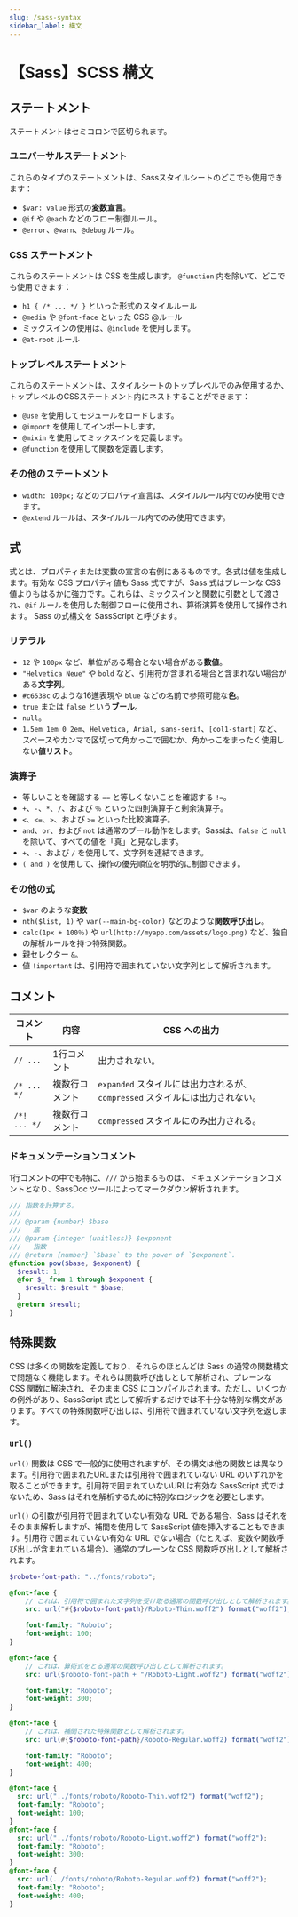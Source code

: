 ```yaml
---
slug: /sass-syntax
sidebar_label: 構文
---
```


# 【Sass】SCSS 構文

## ステートメント

ステートメントはセミコロンで区切られます。

### ユニバーサルステートメント

これらのタイプのステートメントは、Sassスタイルシートのどこでも使用できます：

- `$var: value` 形式の**変数宣言**。
- `@if` や `@each` などのフロー制御ルール。
- `@error`、`@warn`、`@debug` ルール。 

### CSS ステートメント

これらのステートメントは CSS を生成します。 `@function` 内を除いて、どこでも使用できます：

- `h1 { /* ... */ }` といった形式のスタイルルール
- `@media` や `@font-face` といった CSS @ルール
- ミックスインの使用は、`@include` を使用します。
- `@at-root` ルール

### トップレベルステートメント

これらのステートメントは、スタイルシートのトップレベルでのみ使用するか、トップレベルのCSSステートメント内にネストすることができます：

- `@use` を使用してモジュールをロードします。
- `@import` を使用してインポートします。
- `@mixin` を使用してミックスインを定義します。
- `@function` を使用して関数を定義します。

### その他のステートメント

- `width: 100px;` などのプロパティ宣言は、スタイルルール内でのみ使用できます。
- `@extend` ルールは、スタイルルール内でのみ使用できます。

## 式

式とは、プロパティまたは変数の宣言の右側にあるものです。各式は値を生成します。有効な CSS プロパティ値も Sass 式ですが、Sass 式はプレーンな CSS 値よりもはるかに強力です。これらは、ミックスインと関数に引数として渡され、`@if` ルールを使用した制御フローに使用され、算術演算を使用して操作されます。 Sass の式構文を SassScript と呼びます。

### リテラル

- `12` や `100px` など、単位がある場合とない場合がある**数値**。
- `"Helvetica Neue"` や `bold` など、引用符が含まれる場合と含まれない場合がある**文字列**。
- `#c6538c` のような16進表現や `blue` などの名前で参照可能な**色**。
- `true` または `false` という**ブール**。
- `null`。
- `1.5em 1em 0 2em`、`Helvetica, Arial, sans-serif`、`[col1-start]` など、スペースやカンマで区切って角かっこで囲むか、角かっこをまったく使用しない**値リスト**。

### 演算子
 
- 等しいことを確認する `==` と等しくないことを確認する `!=`。
- `+`、`-`、`*`、`/`、および `％` といった四則演算子と剰余演算子。
- `<`、`<=`、`>`、および `>=` といった比較演算子。
- `and`、`or`、および `not` は通常のブール動作をします。Sassは、`false` と `null` を除いて、すべての値を「真」と見なします。
- `+`、`-`、および `/` を使用して、文字列を連結できます。
- `( and )` を使用して、操作の優先順位を明示的に制御できます。

### その他の式

- `$var` のような**変数**
- `nth($list, 1)` や `var(--main-bg-color)` などのような**関数呼び出し**。
- `calc(1px + 100％)` や `url(http://myapp.com/assets/logo.png)` など、独自の解析ルールを持つ特殊関数。
- 親セレクター `&`。
- 値 `!important` は、引用符で囲まれていない文字列として解析されます。

## コメント

| コメント | 内容 | CSS への出力 |
| --- | --- | --- |
| `// ...` | 1行コメント | 出力されない。 |
| `/* ... */` | 複数行コメント | `expanded` スタイルには出力されるが、`compressed` スタイルには出力されない。 |
| `/*! ... */` | 複数行コメント | `compressed` スタイルにのみ出力される。|

### ドキュメンテーションコメント

1行コメントの中でも特に、`///` から始まるものは、ドキュメンテーションコメントとなり、SassDoc ツールによってマークダウン解析されます。

```scss 
/// 指数を計算する。
///
/// @param {number} $base
///   底
/// @param {integer (unitless)} $exponent
///   指数
/// @return {number} `$base` to the power of `$exponent`.
@function pow($base, $exponent) {
  $result: 1;
  @for $_ from 1 through $exponent {
    $result: $result * $base;
  }
  @return $result;
}
```

## 特殊関数

CSS は多くの関数を定義しており、それらのほとんどは Sass の通常の関数構文で問題なく機能します。それらは関数呼び出しとして解析され、プレーンな CSS 関数に解決され、そのまま CSS にコンパイルされます。ただし、いくつかの例外があり、SassScript 式として解析するだけでは不十分な特別な構文があります。すべての特殊関数呼び出しは、引用符で囲まれていない文字列を返します。

### `url()`

`url()` 関数は CSS で一般的に使用されますが、その構文は他の関数とは異なります。引用符で囲まれたURLまたは引用符で囲まれていない URL のいずれかを取ることができます。引用符で囲まれていないURLは有効な SassScript 式ではないため、Sass はそれを解析するために特別なロジックを必要とします。

`url()` の引数が引用符で囲まれていない有効な URL である場合、Sass はそれをそのまま解析しますが、補間を使用して SassScript 値を挿入することもできます。引用符で囲まれていない有効な URL でない場合（たとえば、変数や関数呼び出しが含まれている場合）、通常のプレーンな CSS 関数呼び出しとして解析されます。

```scss title="SCSS"
$roboto-font-path: "../fonts/roboto";

@font-face {
    // これは、引用符で囲まれた文字列を受け取る通常の関数呼び出しとして解析されます。
    src: url("#{$roboto-font-path}/Roboto-Thin.woff2") format("woff2");

    font-family: "Roboto";
    font-weight: 100;
}

@font-face {
    // これは、算術式をとる通常の関数呼び出しとして解析されます。
    src: url($roboto-font-path + "/Roboto-Light.woff2") format("woff2");

    font-family: "Roboto";
    font-weight: 300;
}

@font-face {
    // これは、補間された特殊関数として解析されます。
    src: url(#{$roboto-font-path}/Roboto-Regular.woff2) format("woff2");

    font-family: "Roboto";
    font-weight: 400;
}
```

```css title="コンパイルされる CSS"
@font-face {
  src: url("../fonts/roboto/Roboto-Thin.woff2") format("woff2");
  font-family: "Roboto";
  font-weight: 100;
}
@font-face {
  src: url("../fonts/roboto/Roboto-Light.woff2") format("woff2");
  font-family: "Roboto";
  font-weight: 300;
}
@font-face {
  src: url(../fonts/roboto/Roboto-Regular.woff2) format("woff2");
  font-family: "Roboto";
  font-weight: 400;
}

```